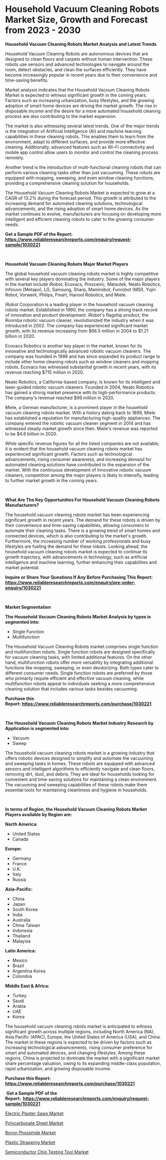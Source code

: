 <p><h1>Household Vacuum Cleaning Robots Market Size, Growth and Forecast from 2023 - 2030</h1></p><p><strong>Household Vacuum Cleaning Robots Market Analysis and Latest Trends</strong></p>
<p><p>Household Vacuum Cleaning Robots are autonomous devices that are designed to clean floors and carpets without human intervention. These robots use sensors and advanced technologies to navigate around the room, detect obstacles, and clean the surfaces efficiently. They have become increasingly popular in recent years due to their convenience and time-saving benefits.</p><p>Market analysis indicates that the Household Vacuum Cleaning Robots Market is expected to witness significant growth in the coming years. Factors such as increasing urbanization, busy lifestyles, and the growing adoption of smart home devices are driving the market growth. The rise in disposable income and the desire for a more automated household cleaning process are also contributing to the market expansion.</p><p>The market is also witnessing several latest trends. One of the major trends is the integration of Artificial Intelligence (AI) and machine learning capabilities in these cleaning robots. This enables them to learn from the environment, adapt to different surfaces, and provide more effective cleaning. Additionally, advanced features such as Wi-Fi connectivity and mobile app control allow users to monitor and control the cleaning process remotely.</p><p>Another trend is the introduction of multi-functional cleaning robots that can perform various cleaning tasks other than just vacuuming. These robots are equipped with mopping, sweeping, and even window cleaning functions, providing a comprehensive cleaning solution for households.</p><p>The Household Vacuum Cleaning Robots Market is expected to grow at a CAGR of 13.2% during the forecast period. This growth is attributed to the increasing demand for automated cleaning solutions, technological advancements, and the rising adoption of smart home devices. As the market continues to evolve, manufacturers are focusing on developing more intelligent and efficient cleaning robots to cater to the growing consumer needs.</p></p>
<p><strong>Get a Sample PDF of the Report:&nbsp; <a href="https://www.reliableresearchreports.com/enquiry/request-sample/1030221">https://www.reliableresearchreports.com/enquiry/request-sample/1030221</a></strong></p>
<p>&nbsp;</p>
<p><strong>Household Vacuum Cleaning Robots Major Market Players</strong></p>
<p><p>The global household vacuum cleaning robots market is highly competitive with several key players dominating the industry. Some of the major players in the market include iRobot, Ecovacs, Proscenic, Matsutek, Neato Robotics, Infinuvo (Metapo), LG, Samsung, Sharp, Mamirobot, Funrobot (MSI), Yujin Robot, Vorwerk, Philips, Fmart, Hanool Robotics, and Miele.</p><p>iRobot Corporation is a leading player in the household vacuum cleaning robots market. Established in 1990, the company has a strong track record of innovation and product development. iRobot's flagship product, the Roomba robotic vacuum cleaner, revolutionized the industry when it was introduced in 2002. The company has experienced significant market growth, with its revenue increasing from $66.5 million in 2004 to $1.21 billion in 2020.</p><p>Ecovacs Robotics is another key player in the market, known for its innovative and technologically advanced robotic vacuum cleaners. The company was founded in 1998 and has since expanded its product range to include other home cleaning robots such as window cleaners and mopping robots. Ecovacs has witnessed substantial growth in recent years, with its revenue reaching $715 million in 2020.</p><p>Neato Robotics, a California-based company, is known for its intelligent and laser-guided robotic vacuum cleaners. Founded in 2004, Neato Robotics has gained a strong market presence with its high-performance products. The company's revenue reached $99 million in 2020.</p><p>Miele, a German manufacturer, is a prominent player in the household vacuum cleaning robots market. With a history dating back to 1899, Miele has established a reputation for manufacturing high-quality appliances. The company entered the robotic vacuum cleaner segment in 2014 and has witnessed steady market growth since then. Miele's revenue was reported to be $4.6 billion in 2020.</p><p>While specific revenue figures for all the listed companies are not available, it is evident that the household vacuum cleaning robots market has experienced significant growth. Factors such as technological advancements, rising consumer awareness, and increasing demand for automated cleaning solutions have contributed to the expansion of the market. With the continuous development of innovative robotic vacuum cleaners, competition among the major players is likely to intensify, leading to further market growth in the coming years.</p></p>
<p>&nbsp;</p>
<p><strong>What Are The Key Opportunities For Household Vacuum Cleaning Robots Manufacturers?</strong></p>
<p><p>The household vacuum cleaning robots market has been experiencing significant growth in recent years. The demand for these robots is driven by their convenience and time-saving capabilities, allowing consumers to automate their cleaning tasks. There is a growing trend of smart homes and connected devices, which is also contributing to the market's growth. Furthermore, the increasing number of working professionals and busy lifestyles are fueling the demand for these robots. Looking ahead, the household vacuum cleaning robots market is expected to continue its growth trajectory, with advancements in technology, such as artificial intelligence and machine learning, further enhancing their capabilities and market potential.</p></p>
<p><strong>Inquire or Share Your Questions If Any Before Purchasing This Report: <a href="https://www.reliableresearchreports.com/enquiry/pre-order-enquiry/1030221">https://www.reliableresearchreports.com/enquiry/pre-order-enquiry/1030221</a></strong></p>
<p>&nbsp;</p>
<p><strong>Market Segmentation</strong></p>
<p><strong>The Household Vacuum Cleaning Robots Market Analysis by types is segmented into:</strong></p>
<p><ul><li>Single Function</li><li>Multifunction</li></ul></p>
<p><p>The Household Vacuum Cleaning Robots market comprises single function and multifunction robots. Single function robots are designed specifically for vacuum cleaning tasks, with limited additional features. On the other hand, multifunction robots offer more versatility by integrating additional functions like mopping, sweeping, or even deodorizing. Both types cater to different consumer needs. Single function robots are preferred by those who primarily require efficient and effective vacuum cleaning, while multifunction robots appeal to individuals seeking a more comprehensive cleaning solution that includes various tasks besides vacuuming.</p></p>
<p><strong>Purchase this Report:&nbsp;<a href="https://www.reliableresearchreports.com/purchase/1030221">https://www.reliableresearchreports.com/purchase/1030221</a></strong></p>
<p>&nbsp;</p>
<p><strong>The Household Vacuum Cleaning Robots Market Industry Research by Application is segmented into:</strong></p>
<p><ul><li>Vacuum</li><li>Sweep</li></ul></p>
<p><p>The household vacuum cleaning robots market is a growing industry that offers robotic devices designed to simplify and automate the vacuuming and sweeping tasks in homes. These robots are equipped with advanced sensors and intelligent algorithms to efficiently navigate and clean floors, removing dirt, dust, and debris. They are ideal for households looking for convenient and time-saving solutions for maintaining a clean environment. The vacuuming and sweeping capabilities of these robots make them essential tools for maintaining cleanliness and hygiene in households.</p></p>
<p>&nbsp;</p>
<p><strong>In terms of Region, the Household Vacuum Cleaning Robots Market Players available by Region are:</strong></p>
<p>
    <p> <strong> North America: </strong>
        <ul>
            <li>United States</li>
            <li>Canada</li>
        </ul>
        </p> 
    <p> <strong> Europe: </strong>
        <ul>
            <li>Germany</li>
            <li>France</li>
            <li>U.K.</li>
            <li>Italy</li>
            <li>Russia</li>
        </ul>
        </p> 
    <p> <strong> Asia-Pacific: </strong>
        <ul>
            <li>China</li>
            <li>Japan</li>
            <li>South Korea</li>
            <li>India</li>
            <li>Australia</li>
            <li>China Taiwan</li>
            <li>Indonesia</li>
            <li>Thailand</li>
            <li>Malaysia</li>
        </ul>
        </p> 
    <p> <strong> Latin America: </strong>
        <ul>
            <li>Mexico</li>
            <li>Brazil</li>
            <li>Argentina Korea</li>
            <li>Colombia</li>
        </ul>
        </p> 
    <p> <strong> Middle East & Africa: </strong>
        <ul>
            <li>Turkey</li>
            <li>Saudi</li>
            <li>Arabia</li>
            <li>UAE</li>
            <li>Korea</li>
        </ul>
    </p>
    </p>
<p><p>The household vacuum cleaning robots market is anticipated to witness significant growth across multiple regions, including North America (NA), Asia Pacific (APAC), Europe, the United States of America (USA), and China. The market in these regions is expected to be driven by factors such as increasing technological advancements, rising consumer preference for smart and automated devices, and changing lifestyles. Among these regions, China is projected to dominate the market with a significant market share percentage valuation, owing to its expanding middle-class population, rapid urbanization, and growing disposable income.</p></p>
<p><strong>Purchase this Report: <a href="https://www.reliableresearchreports.com/purchase/1030221">https://www.reliableresearchreports.com/purchase/1030221</a></strong></p>
<p>&nbsp;<strong>Get a Sample PDF of the Report:&nbsp;&nbsp;<a href="https://www.reliableresearchreports.com/enquiry/request-sample/1030221">https://www.reliableresearchreports.com/enquiry/request-sample/1030221</a></strong></p>
<p><strong></strong></p>
<p><p><a href="https://issuu.com/reportprime-2/docs/electric-plaster-saws-market-size-2030.pptx?fr=xKAE9_zU1NQ">Electric Plaster Saws Market</a></p><p><a href="https://www.linkedin.com/pulse/polycarbonate-sheet-market-challenges-opportunities-growth-kvhne/">Polycarbonate Sheet Market</a></p><p><a href="https://medium.com/@ursulastark1/boron-phosphide-market-size-growth-forecast-2023-2030-b931660c6f08">Boron Phosphide Market</a></p><p><a href="https://www.linkedin.com/pulse/plastic-strapping-market-size-share-amp-trends-analysis-hntce/">Plastic Strapping Market</a></p><p><a href="https://www.reportprime.com/semiconductor-chip-testing-tool-r2972">Semiconductor Chip Testing Tool Market</a></p></p>